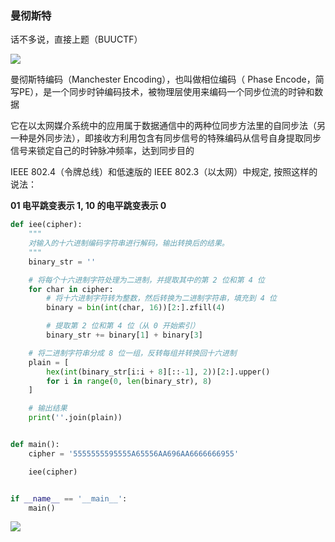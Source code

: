### 曼彻斯特

话不多说，直接上题（BUUCTF）

![](https://pic1.imgdb.cn/item/6784fba8d0e0a243d4f3f0df.jpg)

曼彻斯特编码（Manchester Encoding），也叫做相位编码（ Phase Encode，简写PE），是一个同步时钟编码技术，被物理层使用来编码一个同步位流的时钟和数据

它在以太网媒介系统中的应用属于数据通信中的两种位同步方法里的自同步法（另一种是外同步法），即接收方利用包含有同步信号的特殊编码从信号自身提取同步信号来锁定自己的时钟脉冲频率，达到同步目的

IEEE 802.4（令牌总线）和低速版的 IEEE 802.3（以太网）中规定, 按照这样的说法：

**01 电平跳变表示 1, 10 的电平跳变表示 0**

```python
def iee(cipher):
    """
    对输入的十六进制编码字符串进行解码，输出转换后的结果。
    """
    binary_str = ''

    # 将每个十六进制字符处理为二进制，并提取其中的第 2 位和第 4 位
    for char in cipher:
        # 将十六进制字符转为整数，然后转换为二进制字符串，填充到 4 位
        binary = bin(int(char, 16))[2:].zfill(4)

        # 提取第 2 位和第 4 位（从 0 开始索引）
        binary_str += binary[1] + binary[3]

    # 将二进制字符串分成 8 位一组，反转每组并转换回十六进制
    plain = [
        hex(int(binary_str[i:i + 8][::-1], 2))[2:].upper()
        for i in range(0, len(binary_str), 8)
    ]

    # 输出结果
    print(''.join(plain))


def main():
    cipher = '5555555595555A65556AA696AA6666666955'

    iee(cipher)


if __name__ == '__main__':
    main()
```

![](https://pic1.imgdb.cn/item/678500d0d0e0a243d4f3f183.jpg)

